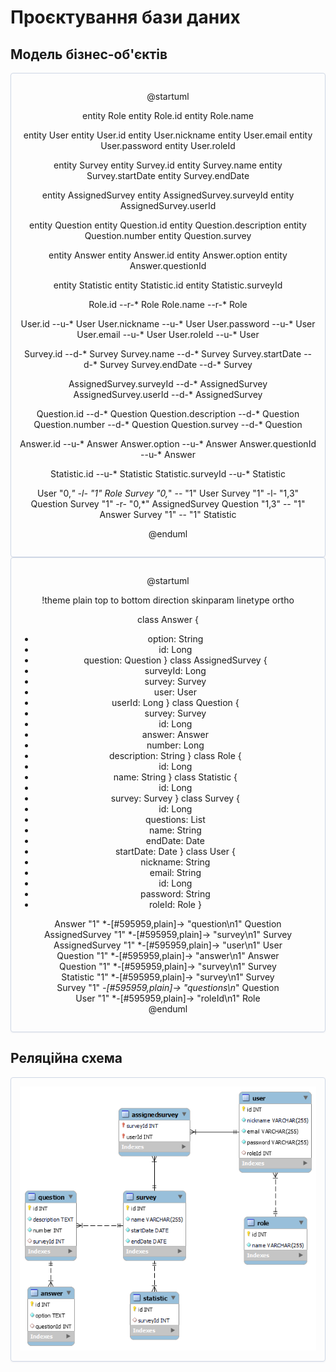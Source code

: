 # Проєктування бази даних

## Модель бізнес-об'єктів

<center style="
    border-radius:4px;
    border: 1px solid #cfd7e6;
    box-shadow: 0 1px 3px 0 rgba(89,105,129,.05), 0 1px 1px 0 rgba(0,0,0,.025);
    padding: 1em; text-align: center;"
>

@startuml

entity Role
entity Role.id
entity Role.name

entity User
entity User.id
entity User.nickname
entity User.email
entity User.password
entity User.roleId

entity Survey
entity Survey.id
entity Survey.name
entity Survey.startDate
entity Survey.endDate

entity AssignedSurvey
entity AssignedSurvey.surveyId
entity AssignedSurvey.userId

entity Question
entity Question.id
entity Question.description
entity Question.number
entity Question.survey

entity Answer
entity Answer.id
entity Answer.option
entity Answer.questionId

entity Statistic
entity Statistic.id
entity Statistic.surveyId

Role.id --r-* Role
Role.name --r-* Role

User.id --u-* User
User.nickname --u-* User
User.password --u-* User
User.email --u-* User
User.roleId --u-* User

Survey.id --d-* Survey
Survey.name --d-* Survey
Survey.startDate --d-* Survey
Survey.endDate --d-* Survey

AssignedSurvey.surveyId --d-* AssignedSurvey
AssignedSurvey.userId --d-* AssignedSurvey

Question.id --d-* Question
Question.description --d-* Question
Question.number --d-* Question
Question.survey --d-* Question

Answer.id --u-* Answer
Answer.option --u-* Answer
Answer.questionId --u-* Answer

Statistic.id --u-* Statistic
Statistic.surveyId --u-* Statistic

User "0,*" -l- "1" Role
Survey "0,*" -- "1" User
Survey "1" -l- "1,3" Question
Survey "1" -r- "0,*" AssignedSurvey
Question "1,3" -- "1" Answer
Survey "1" -- "1" Statistic

@enduml

</center>

<center style="border-radius:4px; border: 1px solid #cfd7e6; box-shadow: 0 1px 3px 0 rgba(89,105,129,.05), 0 1px 1px 0 rgba(0,0,0,.025); padding: 1em;">

@startuml

!theme plain
top to bottom direction
skinparam linetype ortho

class Answer {
- option: String
- id: Long
- question: Question
  }
  class AssignedSurvey {
- surveyId: Long
- survey: Survey
- user: User
- userId: Long
  }
  class Question {
- survey: Survey
- id: Long
- answer: Answer
- number: Long
- description: String
  }
  class Role {
- id: Long
- name: String
  }
  class Statistic {
- id: Long
- survey: Survey
  }
  class Survey {
- id: Long
- questions: List<Question>
- name: String
- endDate: Date
- startDate: Date
  }
  class User {
- nickname: String
- email: String
- id: Long
- password: String
- roleId: Role
  }

Answer         "1" *-[#595959,plain]-> "question\n1" Question       
AssignedSurvey "1" *-[#595959,plain]-> "survey\n1" Survey         
AssignedSurvey "1" *-[#595959,plain]-> "user\n1" User           
Question       "1" *-[#595959,plain]-> "answer\n1" Answer         
Question       "1" *-[#595959,plain]-> "survey\n1" Survey         
Statistic      "1" *-[#595959,plain]-> "survey\n1" Survey         
Survey         "1" *-[#595959,plain]-> "questions\n*" Question       
User           "1" *-[#595959,plain]-> "roleId\n1" Role           
@enduml

</center>

## Реляційна схема

<center style="
    border-radius:4px;
    border: 1px solid #cfd7e6;
    box-shadow: 0 1px 3px 0 rgba(89,105,129,.05), 0 1px 1px 0 rgba(0,0,0,.025);
    padding: 1em; text-align: center;"
>

<img src="./relational_schema.png">

</center>